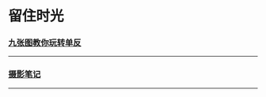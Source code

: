 # 留住时光

### [九张图教你玩转单反](Nine-picture-will-teach-you-how-to-play-the-SLR)

---

### [摄影笔记](note)

---
